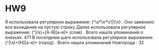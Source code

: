 # HW9
Я использовала регулярное выражение: (^\s*\n*\r)|(\n) . Оно заменило все вхождения на пустую строку
Далее использовала регулярное выражение: (^|/s)+[A-Я][а-я]* (слав) . Всего нашла упоминаний о князьях: 471
В поселднем шаге использовала регулярное выражение: (^|\s)+[Н][а-я]* (город) . Всего нашла упоминаний Новгорода : 32
